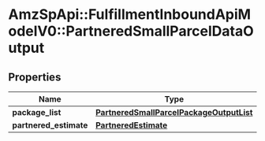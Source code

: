 # AmzSpApi::FulfillmentInboundApiModelV0::PartneredSmallParcelDataOutput

## Properties
Name | Type | Description | Notes
------------ | ------------- | ------------- | -------------
**package_list** | [**PartneredSmallParcelPackageOutputList**](PartneredSmallParcelPackageOutputList.md) |  | 
**partnered_estimate** | [**PartneredEstimate**](PartneredEstimate.md) |  | [optional] 

